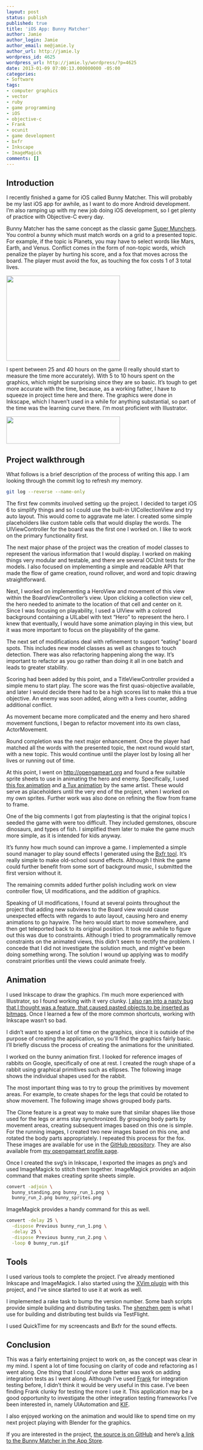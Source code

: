 ```yaml
---
layout: post
status: publish
published: true
title: 'iOS App: Bunny Matcher'
author: Jamie
author_login: Jamie
author_email: me@jamie.ly
author_url: http://jamie.ly
wordpress_id: 4625
wordpress_url: http://jamie.ly/wordpress/?p=4625
date: 2013-01-09 07:00:13.000000000 -05:00
categories:
- Software
tags:
- computer graphics
- vector
- ruby
- game programming
- iOS
- objective-c
- Frank
- ocunit
- game development
- bxfr
- Inkscape
- ImageMagick
comments: []
---
```

<h2>Introduction</h2>
I recently finished a game for iOS called Bunny Matcher. This will probably be my last iOS app for awhile, as I want to do more Android development. I&rsquo;m also ramping up with my new job doing iOS development, so I get plenty of practice with Objective-C every day.

Bunny Matcher has the same concept as the classic game <a href="http://www.youtube.com/watch?v=9RtRykIE_1A">Super Munchers</a>. You control a bunny which must match words on a grid to a presented topic. For example, if the topic is Planets, you may have to select words like Mars, Earth, and Venus. Conflict comes in the form of non-topic words, which penalize the player by hurting his score, and a fox that moves across the board. The player must avoid the fox, as touching the fox costs 1 of 3 total lives.

<a href="http://jamie.ly/wordpress/wp-content/uploads/2013/01/iOS-Simulator-Screen-shot-Dec-31-2012-11.54.42-PM.png"><img class="aligncenter size-medium wp-image-4630" title="iOS Simulator Screen shot Dec 31, 2012 11.54.42 PM" alt="" src="http://jamie.ly/wordpress/wp-content/uploads/2013/01/iOS-Simulator-Screen-shot-Dec-31-2012-11.54.42-PM-300x225.png" width="300" height="225" /></a>

I spent between 25 and 40 hours on the game (I really should start to measure the time more accurately). With 5 to 10 hours spent on the graphics, which might be surprising since they are so basic. It&rsquo;s tough to get more accurate with the time, because, as a working father, I have to squeeze in project time here and there. The graphics were done in Inkscape, which I haven&rsquo;t used in a while for anything substantial, so part of the time was the learning curve there. I&rsquo;m most proficient with Illustrator.

<a href="http://jamie.ly/wordpress/wp-content/uploads/2013/01/bunny_sprites.png"><img class="aligncenter size-medium wp-image-4634" title="bunny_sprites" alt="" src="http://jamie.ly/wordpress/wp-content/uploads/2013/01/bunny_sprites-300x72.png" width="300" height="72" /></a>
<h2>Project walkthrough</h2>
What follows is a brief description of the process of writing this app. I am looking through the commit log to refresh my memory.

```bash
git log --reverse --name-only
```

The first few commits involved setting up the project. I decided to target iOS 6 to simplify things and so I could use the built-in UICollectionView and try auto layout. This would come to aggravate me later. I created some simple placeholders like custom table cells that would display the words. The UIViewController for the board was the first one I worked on. I like to work on the primary functionality first.

The next major phase of the project was the creation of model classes to represent the various information that I would display. I worked on making things very modular and testable, and there are several OCUnit tests for the models. I also focused on implementing a simple and readable API that made the flow of game creation, round rollover, and word and topic drawing straightforward.

Next, I worked on implementing a HeroView and movement of this view within the BoardViewController&rsquo;s view. Upon clicking a collection view cell, the hero needed to animate to the location of that cell and center on it. Since I was focusing on playability, I used a UIView with a colored background containing a UILabel with text &ldquo;Hero&rdquo; to represent the hero. I knew that eventually, I would have some animation playing in this view, but it was more important to focus on the playability of the game.

The next set of modifications deal with refinement to support &ldquo;eating&rdquo; board spots. This includes new model classes as well as changes to touch detection. There was also refactoring happening along the way. It&rsquo;s important to refactor as you go rather than doing it all in one batch and leads to greater stability.

Scoring had been added by this point, and a TitleViewController provided a simple menu to start play. The score was the first quasi-objective available, and later I would decide there had to be a high scores list to make this a true objective. An enemy was soon added, along with a lives counter, adding additional conflict.

As movement became more complicated and the enemy and hero shared movement functions, I began to refactor movement into its own class, ActorMovement.

Round completion was the next major enhancement. Once the player had matched all the words with the presented topic, the next round would start, with a new topic. This would continue until the player lost by losing all her lives or running out of time.

At this point, I went on <a href="http://opengameart.org">http://opengameart.org</a> and found a few suitable sprite sheets to use in animating the hero and enemy. Specifically, I used <a href="http://opengameart.org/content/kit-the-firefox-mascot">this fox animation</a> and <a href="http://opengameart.org/content/tux-the-linux-mascot">a Tux animation</a> by the same artist. These would serve as placeholders until the very end of the project, when I worked on my own sprites. Further work was also done on refining the flow from frame to frame.

One of the big comments I got from playtesting is that the original topics I seeded the game with were too difficult. They included gemstones, obscure dinosaurs, and types of fish. I simplified them later to make the game much more simple, as it is intended for kids anyway.

It&rsquo;s funny how much sound can improve a game. I implemented a simple sound manager to play sound effects I generated using the <a href="http://www.bfxr.net/">Bxfr tool</a>. It&rsquo;s really simple to make old-school sound effects. Although I think the game could further benefit from some sort of background music, I submitted the first version without it.

The remaining commits added further polish including work on view controller flow, UI modifications, and the addition of graphics.

Speaking of UI modifications, I found at several points throughout the project that adding new subviews to the Board view would cause unexpected effects with regards to auto layout, causing hero and enemy animations to go haywire. The hero would start to move somewhere, and then get teleported back to its original position. It took me awhile to figure out this was due to constraints. Although I tried to programmatically remove constraints on the animated views, this didn&rsquo;t seem to rectify the problem. I concede that I did not investigate the solution much, and might&rsquo;ve been doing something wrong. The solution I wound up applying was to modify constraint priorities until the views could animate freely.
<h2>Animation</h2>
I used Inkscape to draw the graphics. I&rsquo;m much more experienced with Illustrator, so I found working with it very clunky. <a href="https://bugs.launchpad.net/inkscape/+bug/307005">I also ran into a nasty bug that I thought was a feature, that caused pasted objects to be inserted as bitmaps</a>. Once I learned a few of the more common shortcuts, working with Inkscape wasn&rsquo;t so bad.

I didn&rsquo;t want to spend a lot of time on the graphics, since it is outside of the purpose of creating the application, so you&rsquo;ll find the graphics fairly basic. I&rsquo;ll briefly discuss the process of creating the animations for the uninitiated.

I worked on the bunny animation first. I looked for reference images of rabbits on Google, specifically of one at rest. I created the rough shape of a rabbit using graphical primitives such as ellipses. The following image shows the individual shapes used for the rabbit.

The most important thing was to try to group the primitives by movement areas. For example, to create shapes for the legs that could be rotated to show movement. The following image shows grouped body parts.

The Clone feature is a great way to make sure that similar shapes like those used for the legs or arms stay synchronized. By grouping body parts by movement areas, creating subsequent images based on this one is simple. For the running images, I created two new images based on this one, and rotated the body parts appropriately. I repeated this process for the fox. These images are available for use in the <a href="https://github.com/jamiely/bunny-matcher">GitHub repository</a>. They are also available from <a href="http://opengameart.org/users/jamiely">my opengameart profile page</a>.

Once I created the svg&rsquo;s in Inkscape, I exported the images as png&rsquo;s and used ImageMagick to stitch them together. ImageMagick provides an adjoin command that makes creating sprite sheets simple.

```bash
convert -adjoin \
  bunny_standing.png bunny_run_1.png \
  bunny_run_2.png bunny_sprites.png
```

ImageMagick provides a handy command for this as well.

```bash
convert -delay 25 \
  -dispose Previous bunny_run_1.png \
  -delay 25 \
  -dispose Previous bunny_run_2.png \
  -loop 0 bunny_run.gif
```

<h2>Tools</h2>
I used various tools to complete the project. I&rsquo;ve already mentioned Inkscape and ImageMagick. I also started using the <a href="https://github.com/JugglerShu/XVim">XVim plugin</a> with this project, and I&rsquo;ve since started to use it at work as well.

I implemented a rake task to bump the version number. Some bash scripts provide simple building and distributing tasks. The <a href="https://github.com/mattt/shenzhen">shenzhen gem</a> is what I use for building and distributing test builds via TestFlight.

I used QuickTime for my screencasts and Bxfr for the sound effects.
<h2>Conclusion</h2>
This was a fairly entertaining project to work on, as the concept was clear in my mind. I spent a lot of time focusing on clarity of code and refactoring as I went along. One thing that I could&rsquo;ve done better was work on adding integration tests as I went along. Although I&rsquo;ve used <a href="http://testingwithfrank.com">Frank</a> for integration testing before, I didn&rsquo;t think it would be very useful in this case. I&rsquo;ve been finding Frank clunky for testing the more I use it. This application may be a good opportunity to investigate the other integration testing frameworks I&rsquo;ve been interested in, namely UIAutomation and <a href="https://github.com/square/KIF">KIF</a>.

I also enjoyed working on the animation and would like to spend time on my next project playing with Blender for the graphics.

If you are interested in the project, <a href="https://github.com/jamiely/bunny-matcher">the source is on GitHub</a> and here&rsquo;s <a href="https://itunes.apple.com/us/app/bunny-matcher/id590498392?ls=1&amp;mt=8">a link to the Bunny Matcher in the App Store</a>.
